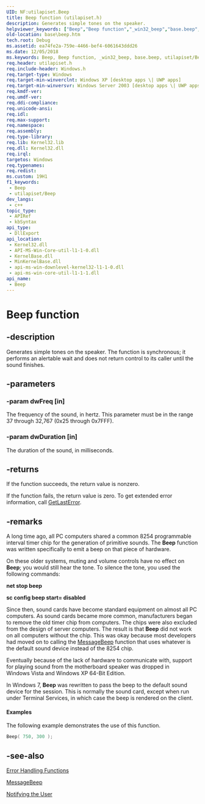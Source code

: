 ```yaml
---
UID: NF:utilapiset.Beep
title: Beep function (utilapiset.h)
description: Generates simple tones on the speaker.
helpviewer_keywords: ["Beep","Beep function","_win32_beep","base.beep","utilapiset/Beep"]
old-location: base\beep.htm
tech.root: Debug
ms.assetid: ea74fe2a-759e-4466-bef4-6061643ddd26
ms.date: 12/05/2018
ms.keywords: Beep, Beep function, _win32_beep, base.beep, utilapiset/Beep
req.header: utilapiset.h
req.include-header: Windows.h
req.target-type: Windows
req.target-min-winverclnt: Windows XP [desktop apps \| UWP apps]
req.target-min-winversvr: Windows Server 2003 [desktop apps \| UWP apps]
req.kmdf-ver: 
req.umdf-ver: 
req.ddi-compliance: 
req.unicode-ansi: 
req.idl: 
req.max-support: 
req.namespace: 
req.assembly: 
req.type-library: 
req.lib: Kernel32.lib
req.dll: Kernel32.dll
req.irql: 
targetos: Windows
req.typenames: 
req.redist: 
ms.custom: 19H1
f1_keywords:
 - Beep
 - utilapiset/Beep
dev_langs:
 - c++
topic_type:
 - APIRef
 - kbSyntax
api_type:
 - DllExport
api_location:
 - Kernel32.dll
 - API-MS-Win-Core-util-l1-1-0.dll
 - KernelBase.dll
 - MinKernelBase.dll
 - api-ms-win-downlevel-kernel32-l1-1-0.dll
 - api-ms-win-core-util-l1-1-1.dll
api_name:
 - Beep
---
```


# Beep function


## -description

Generates simple tones on the speaker. The function is synchronous; it performs an alertable wait and does not return control to its caller until the sound finishes.

## -parameters

### -param dwFreq [in]

The frequency of the sound, in hertz. This parameter must be in the range 37 through 32,767 (0x25 through 0x7FFF).

### -param dwDuration [in]

The duration of the sound, in milliseconds.

## -returns

If the function succeeds, the return value is nonzero.

If the function fails, the return value is zero. To get extended error information, call 
<a href="/windows/desktop/api/errhandlingapi/nf-errhandlingapi-getlasterror">GetLastError</a>.

## -remarks

 A long time ago, all PC computers shared a common 8254 programmable interval timer chip for the generation of primitive sounds.  The <b>Beep</b> function was written specifically to emit a beep on that piece of hardware.  

On these older systems, muting and volume controls have no effect on <b>Beep</b>; you would still hear the tone. To silence the tone, you used the following commands:

<b>net stop beep</b>

<b>sc config beep start= disabled</b>

Since then, sound cards have become standard equipment on almost all PC computers.  As sound cards became more common, manufacturers began to remove the old timer chip from computers.   The chips were also excluded from the design of server computers.  The result is that <b>Beep</b> did not work on all computers without the chip.  This was okay because most developers had moved on to calling the <a href="/windows/desktop/api/winuser/nf-winuser-messagebeep">MessageBeep</a> function that uses whatever is the default sound device instead of the 8254 chip.  

Eventually because of the lack of hardware to communicate with, support for playing sound from the motherboard speaker was dropped in Windows Vista and Windows XP 64-Bit Edition.

In Windows 7,  <b>Beep</b> was rewritten to pass the beep to the default sound device for the session.  This is normally the sound card, except when run under Terminal Services, in which case the beep is rendered on the client.


#### Examples

The following example demonstrates the use of this function.


```cpp
Beep( 750, 300 );

```

## -see-also

<a href="/windows/desktop/Debug/error-handling-functions">Error Handling Functions</a>



<a href="/windows/desktop/api/winuser/nf-winuser-messagebeep">MessageBeep</a>



<a href="/windows/desktop/Debug/notifying-the-user">Notifying the User</a>